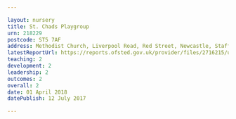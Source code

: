 ```yaml
---

layout: nursery
title: St. Chads Playgroup
urn: 218229
postcode: ST5 7AF
address: Methodist Church, Liverpool Road, Red Street, Newcastle, Staffordshire, ST5 7AF
latestReportUrl: https://reports.ofsted.gov.uk/provider/files/2716215/urn/218229.pdf
teaching: 2
development: 2
leadership: 2
outcomes: 2
overall: 2
date: 01 April 2018 
datePublish: 12 July 2017

---
```

